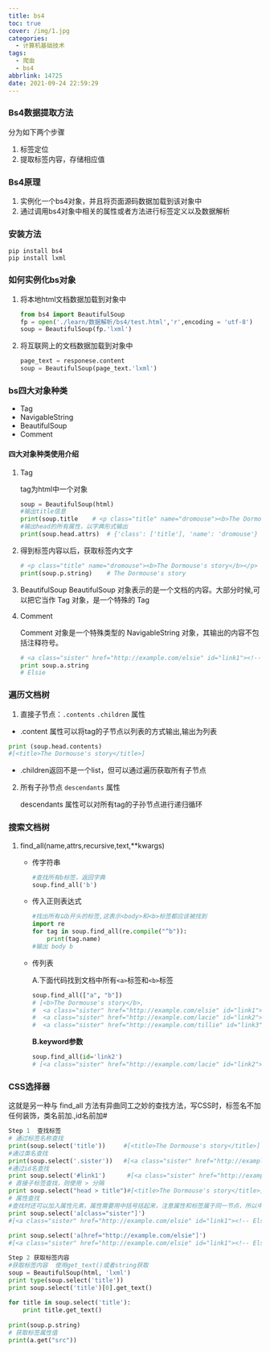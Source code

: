 ```yaml
---
title: bs4
toc: true
cover: /img/1.jpg
categories:
  - 计算机基础技术
tags:
  - 爬虫
  - bs4
abbrlink: 14725
date: 2021-09-24 22:59:29
---
```


### Bs4数据提取方法

分为如下两个步骤  

1. 标签定位
2. 提取标签内容，存储相应值

### Bs4原理

1. 实例化一个bs4对象，并且将页面源码数据加载到该对象中
2. 通过调用bs4对象中相关的属性或者方法进行标签定义以及数据解析<!-- more -->

### 安装方法

```shell
pip install bs4
pip install lxml
```

### 如何实例化bs对象

1. 将本地html文档数据加载到对象中

   ```python
   from bs4 import BeautifulSoup
   fp = open('./learn/数据解析/bs4/test.html','r',encoding = 'utf-8')
   soup = BeautifulSoup(fp.'lxml')
   ```
2. 将互联网上的文档数据加载到对象中

   ```python
   page_text = responese.content
   soup = BeautifulSoup(page_text.'lxml')
   ```
###  bs四大对象种类

* Tag
* NavigableString
* BeautifulSoup
* Comment

#### 四大对象种类使用介绍

1. Tag

   tag为html中一个对象

   ```python
   soup = BeautifulSoup(html)
   #输出title信息
   print(soup.title    # <p class="title" name="dromouse"><b>The Dormouse's story</b></p>
   #输出head的所有属性，以字典形式输出
   print(soup.head.attrs)  # {'class': ['title'], 'name': 'dromouse'}
   ```
   
2. 得到标签内容以后，获取标签内文字

   ```python
   # <p class="title" name="dromouse"><b>The Dormouse's story</b></p>
   print(soup.p.string)    # The Dormouse's story
   ```
   
3. BeautifulSoup
   BeautifulSoup 对象表示的是一个文档的内容。大部分时候,可以把它当作 Tag 对象，是一个特殊的 Tag
   
4. Comment

   Comment 对象是一个特殊类型的 NavigableString 对象，其输出的内容不包括注释符号。
   
   ```python
   # <a class="sister" href="http://example.com/elsie" id="link1"><!-- Elsie --></a>
   print soup.a.string
   # Elsie
   ```

### 遍历文档树

1. 直接子节点：`.contents`  `.children` 属性

* .content 属性可以将tag的子节点以列表的方式输出,输出为列表

```python
print (soup.head.contents) 
#[<title>The Dormouse's story</title>]
```

* .children返回不是一个list，但可以通过遍历获取所有子节点

2. 所有子孙节点 `descendants` 属性

   descendants 属性可以对所有tag的子孙节点进行递归循环

### 搜索文档树 

1. find_all(name,attrs,recursive,text,**kwargs)

   * 传字符串

     ```python
     #查找所有b标签，返回字典
     soup.find_all('b')
     ```
     
   * 传入正则表达式
   
     ```python
     #找出所有以b开头的标签,这表示<body>和<b>标签都应该被找到
     import re
     for tag in soup.find_all(re.compile("^b")):
         print(tag.name)
     #输出 body b 
     ```
     
   * 传列表
   
     A.下面代码找到文档中所有`<a>`标签和`<b>`标签
   
     ```python
     soup.find_all(["a", "b"])
     # [<b>The Dormouse's story</b>,
     #  <a class="sister" href="http://example.com/elsie" id="link1">Elsie</a>,
     #  <a class="sister" href="http://example.com/lacie" id="link2">Lacie</a>,
     #  <a class="sister" href="http://example.com/tillie" id="link3">Tillie</a>]
     ```
   
     **B.keyword参数**
   
     ```python
     soup.find_all(id='link2')
     # [<a class="sister" href="http://example.com/lacie" id="link2">Lacie</a>]
     ```
### CSS选择器

这就是另一种与 find_all 方法有异曲同工之妙的查找方法，写CSS时，标签名不加任何装饰，类名前加.,id名前加#

```python
Step 1  查找标签
# 通过标签名称查找
print(soup.select('title'))     #[<title>The Dormouse's story</title>]
#通过类名查找
print(soup.select('.sister'))   #[<a class="sister" href="http://example.com/elsie" id="link1"><!-- Elsie --></a>
#通过id名查找
print soup.select('#link1')      #[<a class="sister" href="http://example.com/elsie" id="link1"><!-- Elsie --></a>]
# 直接子标签查找，则使用 > 分隔
print soup.select("head > title")#[<title>The Dormouse's story</title>]
# 属性查找
#查找时还可以加入属性元素，属性需要用中括号括起来，注意属性和标签属于同一节点，所以中间不能加空格，否则会无法匹配到
print soup.select('a[class="sister"]')
#[<a class="sister" href="http://example.com/elsie" id="link1"><!-- Elsie --></a>, <a class="sister" href="http://example.com/lacie" id="link2">Lacie</a>, <a class="sister" href="http://example.com/tillie" id="link3">Tillie</a>]
 
print soup.select('a[href="http://example.com/elsie"]')
#[<a class="sister" href="http://example.com/elsie" id="link1"><!-- Elsie --></a>]

Step 2 获取标签内容
#获取标签内容  使用get_text()或者string获取
soup = BeautifulSoup(html, 'lxml')
print type(soup.select('title'))
print soup.select('title')[0].get_text()
 
for title in soup.select('title'):
    print title.get_text()
    
print(soup.p.string)    
# 获取标签属性值
print(a.get("src"))

```

